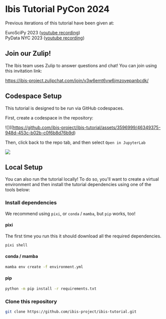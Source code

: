 # Ibis Tutorial PyCon 2024

Previous iterations of this tutorial have been given at:

EuroSciPy 2023 ([youtube recording](https://youtu.be/tkejUD5Uq40))  
PyData NYC 2023 ([youtube recording](https://youtu.be/TyopbrmlZx8))

## Join our Zulip!

The Ibis team uses Zulip to answer questions and chat!  You can join using this
invitation link:

https://ibis-project.zulipchat.com/join/v3w6emt6vw6jmzoyepanbcdk/

## Codespace Setup

This tutorial is designed to be run via GitHub codespaces. 

First, create a codespace in the repository:

![]((https://github.com/ibis-project/ibis-tutorial/assets/3596999/46349375-948d-453c-b02b-c0f6b8d76b9d)

Then, click back to the repo tab, and then select `Open in JupyterLab`

![](https://github.com/ibis-project/ibis-tutorial/assets/3596999/ca5b926f-7794-4948-ade3-2a9be4edd69a)

## Local Setup

You can also run the tutorial locally!  To do so, you'll want to create a
virtual environment and then install the tutorial dependencies using one of the
tools below:

### Install dependencies

We recommend using `pixi`, or `conda` / `mamba`, but `pip` works, too! 

#### pixi

The first time you run this it should download all the required dependencies.

``` sh
pixi shell
```

#### conda / mamba

```sh
mamba env create -f environment.yml
```

#### pip

```sh
python -m pip install -r requirements.txt
```

### Clone this repository

```sh
git clone https://github.com/ibis-project/ibis-tutorial.git
```

